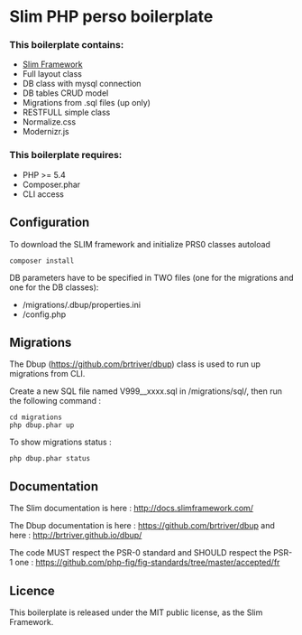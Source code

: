 # Slim PHP perso boilerplate

### This boilerplate contains:

* [Slim Framework](http://slimframework.com/)
* Full layout class
* DB class with mysql connection
* DB tables CRUD model
* Migrations from .sql files (up only)
* RESTFULL simple class
* Normalize.css
* Modernizr.js

### This boilerplate requires:

* PHP >= 5.4
* Composer.phar
* CLI access

## Configuration

To download the SLIM framework and initialize PRS0 classes autoload

    composer install

DB parameters have to be specified in TWO files (one for the migrations and one for the DB classes):

* /migrations/.dbup/properties.ini
* /config.php

## Migrations

The Dbup (https://github.com/brtriver/dbup) class is used to run up migrations from CLI.

Create a new SQL file named V999__xxxx.sql in /migrations/sql/, then run the following command :

    cd migrations
    php dbup.phar up

To show migrations status :

    php dbup.phar status

## Documentation

The Slim documentation is here : http://docs.slimframework.com/

The Dbup documentation is here : https://github.com/brtriver/dbup and here : http://brtriver.github.io/dbup/

The code MUST respect the PSR-0 standard and SHOULD respect the PSR-1 one : https://github.com/php-fig/fig-standards/tree/master/accepted/fr

## Licence

This boilerplate is released under the MIT public license, as the Slim Framework.